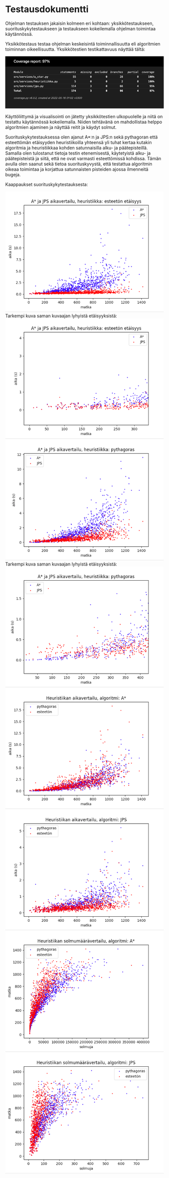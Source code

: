 # Testausdokumentti

Ohjelman testauksen jakaisin kolmeen eri kohtaan: yksikkötestaukseen, suorituskykytestaukseen ja testaukseen kokeilemalla ohjelman toimintaa käytännössä.

Yksikkötestaus testaa ohjelman keskeisintä toiminnallisuutta eli algoritmien toiminnan oikeellisuutta. Yksikkötestien testikattavuus näyttää tältä:

![testikattavuusraportti](https://github.com/J-Uhero/tiralabra/blob/main/dokumentaatio/kuvat/testikattavuusraportti-kaappaus1.png)

Käyttöliittymä ja visualisointi on jätetty yksikkötestien ulkopuolelle ja niitä on testattu käytännössä kokeilemalla. Niiden tehtävänä on mahdollistaa helppo algoritmien ajaminen ja näyttää reitit ja käydyt solmut.

Suorituskykytestauksessa olen ajanut A*:n ja JPS:n sekä pythagoran että esteettömän etäisyyden heuristiikoilla yhteensä yli tuhat kertaa kutakin algoritmia ja heuristiikkaa kohden satunnaisilla alku- ja päätepisteillä. Samalla olen tulostanut tietoja testin etenemisestä, käytetyistä alku- ja päätepisteistä ja siitä, että ne ovat varmasti esteettömissä kohdissa. Tämän avulla olen saanut sekä tietoa suorituskyvystä, että testattua algoritmin oikeaa toimintaa ja korjattua satunnaisten pisteiden ajossa ilmenneitä bugeja.

Kaappaukset suorituskykytestauksesta:

![suorituskykytestaus1](https://github.com/J-Uhero/tiralabra/blob/main/dokumentaatio/kuvat/suorituskykytestaus-kaappaus1.png)
Tarkempi kuva saman kuvaajan lyhyistä etäisyyksistä:
![suorituskykytestaus2](https://github.com/J-Uhero/tiralabra/blob/main/dokumentaatio/kuvat/suorituskykytestaus-kaappaus2.png)
![suorituskykytestaus3](https://github.com/J-Uhero/tiralabra/blob/main/dokumentaatio/kuvat/suorituskykytestaus-kaappaus3.png)
Tarkempi kuva saman kuvaajan lyhyistä etäisyyksistä:
![suorituskykytestaus4](https://github.com/J-Uhero/tiralabra/blob/main/dokumentaatio/kuvat/suorituskykytestaus-kaappaus4.png)
![suorituskykytestaus5](https://github.com/J-Uhero/tiralabra/blob/main/dokumentaatio/kuvat/suorituskykytestaus-kaappaus5.png)
![suorituskykytestaus6](https://github.com/J-Uhero/tiralabra/blob/main/dokumentaatio/kuvat/suorituskykytestaus-kaappaus6.png)
![suorituskykytestaus7](https://github.com/J-Uhero/tiralabra/blob/main/dokumentaatio/kuvat/suorituskykytestaus-kaappaus7.png)
![suorituskykytestaus8](https://github.com/J-Uhero/tiralabra/blob/main/dokumentaatio/kuvat/suorituskykytestaus-kaappaus8.png)
